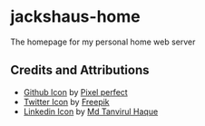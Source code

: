 # jackshaus-home
The homepage for my personal home web server

## Credits and Attributions
- [Github Icon](https://www.flaticon.com/free-icon/github_733609?term=github&page=1&position=3&page=1&position=3&related_id=733609&origin=search#) by [Pixel perfect](https://www.flaticon.com/authors/pixel-perfect)
- [Twitter Icon](https://www.flaticon.com/free-icon/twitter_1384017?term=twitter&page=1&position=8&page=1&position=8&related_id=1384017&origin=search#) by [Freepik](https://www.flaticon.com/authors/freepik)
- [Linkedin Icon](https://www.flaticon.com/premium-icon/linkedin_3669739?term=linkedin&page=1&position=8&page=1&position=8&related_id=3669739&origin=search#) by [Md Tanvirul Haque](https://www.flaticon.com/authors/md-tanvirul-haque)